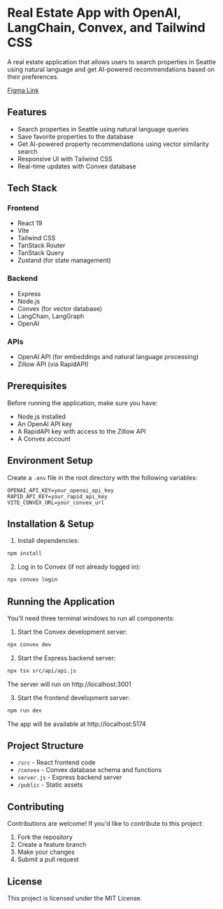 # Real Estate App with OpenAI, LangChain, Convex, and Tailwind CSS

A real estate application that allows users to search properties in Seattle using natural language and get AI-powered recommendations based on their preferences.

[Figma Link](https://www.figma.com/design/YnEQVsWxtTTkZQx3hmMG7D/Real-Estate-app?node-id=0-1&p=f&t=WcdCMDIklN5ug0SS-0)
## Features

- Search properties in Seattle using natural language queries
- Save favorite properties to the database
- Get AI-powered property recommendations using vector similarity search
- Responsive UI with Tailwind CSS
- Real-time updates with Convex database

## Tech Stack

### Frontend
- React 19
- Vite
- Tailwind CSS
- TanStack Router 
- TanStack Query
- Zustand (for state management)

### Backend
- Express
- Node.js
- Convex (for vector database)
- LangChain, LangGraph
- OpenAI

### APIs
- OpenAI API (for embeddings and natural language processing)
- Zillow API (via RapidAPI)

## Prerequisites

Before running the application, make sure you have:
- Node.js installed
- An OpenAI API key
- A RapidAPI key with access to the Zillow API
- A Convex account

## Environment Setup

Create a `.env` file in the root directory with the following variables:
```env
OPENAI_API_KEY=your_openai_api_key
RAPID_API_KEY=your_rapid_api_key
VITE_CONVEX_URL=your_convex_url
```

## Installation & Setup

1. Install dependencies:
```bash
npm install
```

2. Log in to Convex (if not already logged in):
```bash
npx convex login
```

## Running the Application

You'll need three terminal windows to run all components:

1. Start the Convex development server:
```bash
npx convex dev
```

2. Start the Express backend server:
```bash
npx tsx src/api/api.js
```
The server will run on http://localhost:3001

3. Start the frontend development server:
```bash
npm run dev
```
The app will be available at http://localhost:5174

## Project Structure

- `/src` - React frontend code
- `/convex` - Convex database schema and functions
- `server.js` - Express backend server
- `/public` - Static assets

## Contributing

Contributions are welcome! If you'd like to contribute to this project:
1. Fork the repository
2. Create a feature branch
3. Make your changes
4. Submit a pull request

## License

This project is licensed under the MIT License.
